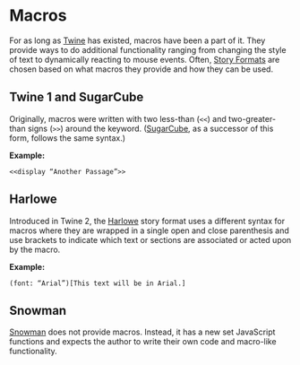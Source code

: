 # Macros

For as long as [Twine](../terms/terms_twine.md) has existed, macros have been a part of it. They provide ways to do additional functionality ranging from changing the style of text to dynamically reacting to mouse events. Often, [Story Formats](../terms/terms_storyformats.md) are chosen based on what macros they provide and how they can be used.

## Twine 1 and SugarCube

Originally, macros were written with two less-than (```<<```) and two-greater-than signs (```>>```) around the keyword. ([SugarCube](../terms/terms_storyformats.md), as a successor of this form, follows the same syntax.)

**Example:**
```
<<display “Another Passage”>>
```

## Harlowe

Introduced in Twine 2, the [Harlowe](../terms/terms_storyformats.md) story format uses a different syntax for macros where they are wrapped in a single open and close parenthesis and use brackets to indicate which text or sections are associated or acted upon by the macro.

**Example:**
```
(font: “Arial”)[This text will be in Arial.]
```

## Snowman

[Snowman](../terms/terms_storyformats.md) does not provide macros. Instead, it has a new set JavaScript functions and expects the author to write their own code and macro-like functionality. 
